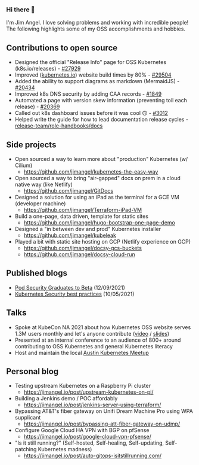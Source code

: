 ### Hi there 👋

I'm Jim Angel. I love solving problems and working with incredible people! The following highlights some of my OSS accomplishments and hobbies.

## Contributions to open source

* Designed the official "Release Info" page for OSS Kubernetes (k8s.io/releases) - [#27929](https://github.com/kubernetes/website/pull/27929)
* Improved ([kubernetes.io](https://kubernetes.io/)) website build times by 80% - [#29504](https://github.com/kubernetes/website/pull/29504)
* Added the ability to support diagrams as markdown (MermaidJS) - [#20434](https://github.com/kubernetes/website/pull/20434)
* Improved k8s DNS security by adding CAA records - [#1849](https://github.com/kubernetes/k8s.io/pull/1849)
* Automated a page with version skew information (preventing toil each release) - [#20369](https://github.com/kubernetes/website/pull/20369)
* Called out k8s dashboard issues before it was cool 🙃 - [#3012](https://github.com/kubernetes/dashboard/issues/3012)
* Helped write the guide for how to lead documentation release cycles - [release-team/role-handbooks/docs](https://github.com/kubernetes/sig-release/tree/master/release-team/role-handbooks/docs)

## Side projects

* Open sourced a way to learn more about "production" Kubernetes (w/ Cilium)
    * https://github.com/jimangel/kubernetes-the-easy-way
* Open sourced a way to bring "air-gapped" docs on prem in a cloud native way (like Netlify)
    * https://github.com/jimangel/GitDocs
* Designed a solution for using an iPad as the terminal for a GCE VM (developer machine)
    * https://github.com/jimangel/Terraform-iPad-VM
* Build a one-page, data driven, template for static sites
    * https://github.com/jimangel/hugo-bootstrap-one-page-demo
* Designed a "in between dev and prod" Kubernetes installer
    * https://github.com/jimangel/kubeleak
* Played a bit with static site hosting on GCP (Netlify experience on GCP)
    * https://github.com/jimangel/docsy-gcs-buckets
    * https://github.com/jimangel/docsy-cloud-run

## Published blogs

* [Pod Security Graduates to Beta](https://kubernetes.io/blog/2021/12/09/pod-security-admission-beta/) (12/09/2021)
* [Kubernetes Security best practices](https://kubernetes.io/blog/2021/10/05/nsa-cisa-kubernetes-hardening-guidance/) (10/05/2021)

## Talks

* Spoke at KubeCon NA 2021 about how Kubernetes OSS website serves 1.3M users monthly and let's anyone contribute ([video](https://www.youtube.com/watch?v=GDfcBF5et3Q) / [slides](https://static.sched.com/hosted_files/kccncna2021/c2/kubecon-2021-SIG-Docs-Deep-Dive-Final.pdf))
* Presented at an internal conference to an audience of 800+ around contributing to OSS Kubernetes and general Kubernetes literacy
* Host and maintain the local [Austin Kubernetes Meetup](https://community.cncf.io/kubernetes-austin/)

## Personal blog

* Testing upstream Kubernetes on a Raspberry Pi cluster
    * https://jimangel.io/post/upstream-kubernetes-on-pi/
* Building a Jenkins demo / POC affordably
    * https://jimangel.io/post/jenkins-server-using-terraform/
* Bypassing AT&T's fiber gateway on Unifi Dream Machine Pro using WPA supplicant
    * https://jimangel.io/post/bypassing-att-fiber-gateway-on-udmp/
* Configure Google Cloud HA VPN with BGP on pfSense
    * https://jimangel.io/post/google-cloud-vpn-pfsense/
* "Is it still running?" (Self-hosted, Self-healing, Self-updating, Self-patching Kubernetes madness)
    * https://jimangel.io/post/auto-gitops-isitstillrunning.com/
